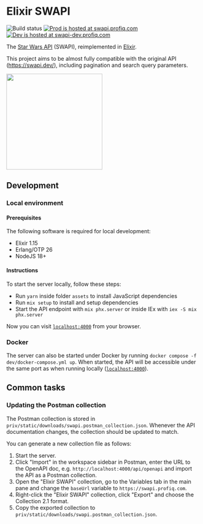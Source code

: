 # Elixir SWAPI
![Build status](https://github.com/profiq/swapi-elixir/actions/workflows/build.yml/badge.svg) [![Prod is hosted at swapi.profiq.com](https://img.shields.io/badge/prod-swapi.profiq.com-blue)](https://swapi.profiq.com/) [![Dev is hosted at swapi-dev.profiq.com](https://img.shields.io/badge/dev-swapi--dev.profiq.com-blue)](https://swapi-dev.profiq.com/)

The [Star Wars API](https://swapi.dev/) (SWAPI), reimplemented in [Elixir](https://elixir-lang.org/).

This project aims to be almost fully compatible with the original API (https://swapi.dev/), including pagination and search query parameters.

<img src='https://github.com/profiq/swapi-elixir/assets/8086995/a6f85798-9c95-4d32-a344-99a9572284bd' width='250'>

## Development
### Local environment
#### Prerequisites
The following software is required for local development:
* Elixir 1.15
* Erlang/OTP 26
* NodeJS 18+

#### Instructions
To start the server locally, follow these steps:

* Run `yarn` inside folder `assets` to install JavaScript dependencies
* Run `mix setup` to install and setup dependencies
* Start the API endpoint with `mix phx.server` or inside IEx with `iex -S mix phx.server`

Now you can visit [`localhost:4000`](http://localhost:4000) from your browser.

### Docker
The server can also be started under Docker by running `docker compose -f dev/docker-compose.yml up`. When started, the API will be accessible under the same port as when running locally ([`localhost:4000`](http://localhost:4000)).

## Common tasks
### Updating the Postman collection

The Postman collection is stored in `priv/static/downloads/swapi.postman_collection.json`. Whenever the API documentation changes, the collection should be updated to match.

You can generate a new collection file as follows:
1. Start the server.
2. Click "Import" in the workspace sidebar in Postman, enter the URL to the OpenAPI doc, e.g. `http://localhost:4000/api/openapi` and import the API as a Postman collection.
3. Open the "Elixir SWAPI" collection, go to the Variables tab in the main pane and change the `baseUrl` variable to `https://swapi.profiq.com`.
4. Right-click the "Elixir SWAPI" collection, click "Export" and choose the Collection 2.1 format.
5. Copy the exported collection to `priv/static/downloads/swapi.postman_collection.json`.
